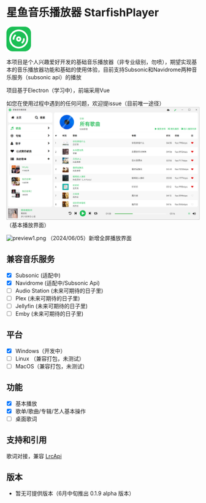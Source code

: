 # 星鱼音乐播放器 StarfishPlayer
![starfish_logo.png](public/starfish_logo.png)


本项目是个人兴趣爱好开发的基础音乐播放器（非专业级别，勿喷），期望实现基本的音乐播放器功能和基础的使用体验，目前支持Subsonic和Navidrome两种音乐服务（subsonic api）的播放

项目基于Electron（学习中），前端采用Vue

如您在使用过程中遇到的任何问题，欢迎提issue（目前唯一途径）
![preview1.png](public/preview1.png)
（基本播放界面）

![preview1.png](public/preview3.png)
（2024/06/05）新增全屏播放界面

## 兼容音乐服务
- [x] Subsonic (适配中)
- [x] Navidrome (适配中/Subsonic Api)
- [ ] Audio Station (未来可期待的日子里) 
- [ ] Plex  (未来可期待的日子里)
- [ ] Jellyfin  (未来可期待的日子里)
- [ ] Emby  (未来可期待的日子里)

## 平台
- [x] Windows（开发中）
- [ ] Linux （兼容打包，未测试）
- [ ] MacOS（兼容打包，未测试）

## 功能
- [x] 基本播放
- [X] 歌单/歌曲/专辑/艺人基本操作
- [ ] 桌面歌词

## 支持和引用
歌词对接，兼容 [LrcApi](https://github.com/HisAtri/LrcApi)

## 版本
 - 暂无可提供版本（6月中旬推出 0.1.9 alpha 版本）
